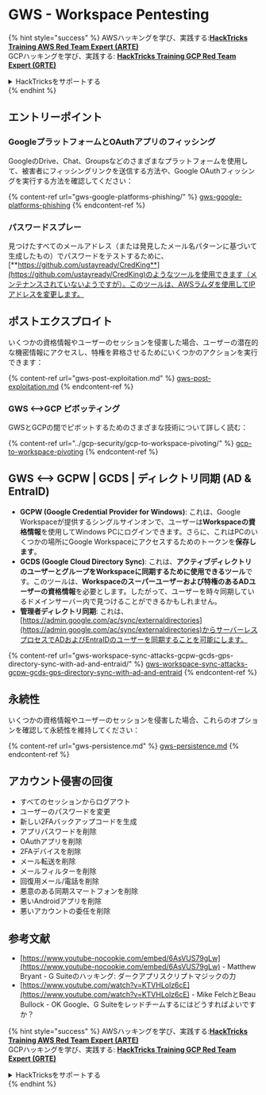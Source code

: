 # GWS - Workspace Pentesting

{% hint style="success" %}
AWSハッキングを学び、実践する:<img src="../../.gitbook/assets/image (1).png" alt="" data-size="line">[**HackTricks Training AWS Red Team Expert (ARTE)**](https://training.hacktricks.xyz/courses/arte)<img src="../../.gitbook/assets/image (1).png" alt="" data-size="line">\
GCPハッキングを学び、実践する: <img src="../../.gitbook/assets/image (2).png" alt="" data-size="line">[**HackTricks Training GCP Red Team Expert (GRTE)**<img src="../../.gitbook/assets/image (2).png" alt="" data-size="line">](https://training.hacktricks.xyz/courses/grte)

<details>

<summary>HackTricksをサポートする</summary>

* [**サブスクリプションプラン**](https://github.com/sponsors/carlospolop)を確認してください！
* **💬 [**Discordグループ**](https://discord.gg/hRep4RUj7f)または[**Telegramグループ**](https://t.me/peass)に参加するか、**Twitter** 🐦 [**@hacktricks\_live**](https://twitter.com/hacktricks\_live)**をフォローしてください。**
* **[**HackTricks**](https://github.com/carlospolop/hacktricks)および[**HackTricks Cloud**](https://github.com/carlospolop/hacktricks-cloud)のGitHubリポジトリにPRを提出してハッキングトリックを共有してください。**

</details>
{% endhint %}

## エントリーポイント

### GoogleプラットフォームとOAuthアプリのフィッシング

GoogleのDrive、Chat、Groupsなどのさまざまなプラットフォームを使用して、被害者にフィッシングリンクを送信する方法や、Google OAuthフィッシングを実行する方法を確認してください：

{% content-ref url="gws-google-platforms-phishing/" %}
[gws-google-platforms-phishing](gws-google-platforms-phishing/)
{% endcontent-ref %}

### パスワードスプレー

見つけたすべてのメールアドレス（または発見したメール名パターンに基づいて生成したもの）でパスワードをテストするために、[**https://github.com/ustayready/CredKing**](https://github.com/ustayready/CredKing)のようなツールを使用できます（メンテナンスされていないようですが）。このツールは、AWSラムダを使用してIPアドレスを変更します。

## ポストエクスプロイト

いくつかの資格情報やユーザーのセッションを侵害した場合、ユーザーの潜在的な機密情報にアクセスし、特権を昇格させるためにいくつかのアクションを実行できます：

{% content-ref url="gws-post-exploitation.md" %}
[gws-post-exploitation.md](gws-post-exploitation.md)
{% endcontent-ref %}

### GWS <-->GCP ピボッティング

GWSとGCPの間でピボットするためのさまざまな技術について詳しく読む：

{% content-ref url="../gcp-security/gcp-to-workspace-pivoting/" %}
[gcp-to-workspace-pivoting](../gcp-security/gcp-to-workspace-pivoting/)
{% endcontent-ref %}

## GWS <--> GCPW | GCDS | ディレクトリ同期 (AD & EntraID)

* **GCPW (Google Credential Provider for Windows)**: これは、Google Workspaceが提供するシングルサインオンで、ユーザーは**Workspaceの資格情報**を使用してWindows PCにログインできます。さらに、これはPCのいくつかの場所にGoogle Workspaceにアクセスするためのトークンを**保存します**。
* **GCDS (Google Cloud Directory Sync)**: これは、**アクティブディレクトリのユーザーとグループをWorkspaceに同期するために使用できるツール**です。このツールは、**Workspaceのスーパーユーザーおよび特権のあるADユーザーの資格情報**を必要とします。したがって、ユーザーを時々同期しているドメインサーバー内で見つけることができるかもしれません。
* **管理者ディレクトリ同期**: これは、[https://admin.google.com/ac/sync/externaldirectories](https://admin.google.com/ac/sync/externaldirectories)からサーバーレスプロセスでADおよびEntraIDのユーザーを同期することを可能にします。

{% content-ref url="gws-workspace-sync-attacks-gcpw-gcds-gps-directory-sync-with-ad-and-entraid/" %}
[gws-workspace-sync-attacks-gcpw-gcds-gps-directory-sync-with-ad-and-entraid](gws-workspace-sync-attacks-gcpw-gcds-gps-directory-sync-with-ad-and-entraid/)
{% endcontent-ref %}

## 永続性

いくつかの資格情報やユーザーのセッションを侵害した場合、これらのオプションを確認して永続性を維持してください：

{% content-ref url="gws-persistence.md" %}
[gws-persistence.md](gws-persistence.md)
{% endcontent-ref %}

## アカウント侵害の回復

* すべてのセッションからログアウト
* ユーザーのパスワードを変更
* 新しい2FAバックアップコードを生成
* アプリパスワードを削除
* OAuthアプリを削除
* 2FAデバイスを削除
* メール転送を削除
* メールフィルターを削除
* 回復用メール/電話を削除
* 悪意のある同期スマートフォンを削除
* 悪いAndroidアプリを削除
* 悪いアカウントの委任を削除

## 参考文献

* [https://www.youtube-nocookie.com/embed/6AsVUS79gLw](https://www.youtube-nocookie.com/embed/6AsVUS79gLw) - Matthew Bryant - G Suiteのハッキング: ダークアプリスクリプトマジックの力
* [https://www.youtube.com/watch?v=KTVHLolz6cE](https://www.youtube.com/watch?v=KTVHLolz6cE) - Mike FelchとBeau Bullock - OK Google、G Suiteをレッドチームするにはどうすればよいですか？

{% hint style="success" %}
AWSハッキングを学び、実践する:<img src="../../.gitbook/assets/image (1).png" alt="" data-size="line">[**HackTricks Training AWS Red Team Expert (ARTE)**](https://training.hacktricks.xyz/courses/arte)<img src="../../.gitbook/assets/image (1).png" alt="" data-size="line">\
GCPハッキングを学び、実践する: <img src="../../.gitbook/assets/image (2).png" alt="" data-size="line">[**HackTricks Training GCP Red Team Expert (GRTE)**<img src="../../.gitbook/assets/image (2).png" alt="" data-size="line">](https://training.hacktricks.xyz/courses/grte)

<details>

<summary>HackTricksをサポートする</summary>

* [**サブスクリプションプラン**](https://github.com/sponsors/carlospolop)を確認してください！
* **💬 [**Discordグループ**](https://discord.gg/hRep4RUj7f)または[**Telegramグループ**](https://t.me/peass)に参加するか、**Twitter** 🐦 [**@hacktricks\_live**](https://twitter.com/hacktricks\_live)**をフォローしてください。**
* **[**HackTricks**](https://github.com/carlospolop/hacktricks)および[**HackTricks Cloud**](https://github.com/carlospolop/hacktricks-cloud)のGitHubリポジトリにPRを提出してハッキングトリックを共有してください。**

</details>
{% endhint %}
